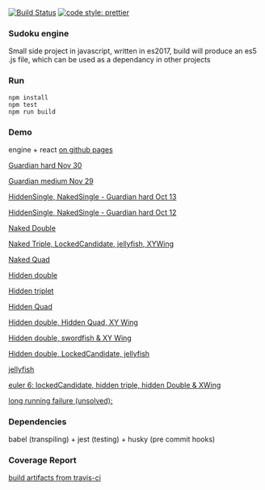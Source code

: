 [![Build Status](https://travis-ci.org/bmdoherty/sudoku.svg?branch=master)](https://travis-ci.org/bmdoherty/sudoku)
[![code style: prettier](https://img.shields.io/badge/code_style-prettier-ff69b4.svg?style=flat-square)](https://github.com/prettier/prettier)

### Sudoku engine
Small side project in javascript, written in es2017, build will produce an es5 .js file, which can be used as a dependancy in other projects

### Run
````
npm install
npm test
npm run build 
````

### Demo
engine + react [on github pages](https://bmdoherty.github.io/sudoku-react/)

[Guardian hard Nov 30](https://bmdoherty.github.io/sudoku-react/#040008000000000462500609370407000000090000020000000107082306004739000000000700030)

[Guardian medium Nov 29](https://bmdoherty.github.io/sudoku-react/#700800400300270001009063000002700069000000000190006200000510300600087004001009005)

[HiddenSingle, NakedSingle - Guardian hard Oct 13](https://bmdoherty.github.io/sudoku-react/#000000000007020400008504900009000800510080027000203000000000000435000196180000054)

[HiddenSingle, NakedSingle - Guardian hard Oct 12](https://bmdoherty.github.io/sudoku-react/#000000003089000060060078000000030006004500290006000014000020001070085000500403800)

[Naked Double](https://bmdoherty.github.io/sudoku-react/#400270600798156234020840007237468951849531726561792843082015479070024300004087002)

[Naked Triple, LockedCandidate, jellyfish, XYWing](https://bmdoherty.github.io/sudoku-react/#600802735702356940300407062100975024200183079079624003400560207067240300920738406)

[Naked Quad](https://bmdoherty.github.io/sudoku-react/#624900000739100008815004000400009370300040006591003002900400200100296004248357169)

[Hidden double](https://bmdoherty.github.io/sudoku-react/#049132000081479000327685914096051800075028000038046005853267000712894563964513000)

[Hidden triplet](https://bmdoherty.github.io/sudoku-react/#400000005000200700001000608009102300302097000070060000020051006086030000500009000)

[Hidden Quad](https://bmdoherty.github.io/sudoku-react/#000374200000082040000000000000030826600090004805046970547020009000000405010450702)

[Hidden double, Hidden Quad, XY Wing](https://bmdoherty.github.io/sudoku-react/#632145978810090004040080010000850000160274000000960000481529060753416009296738040)

[Hidden double, swordfish & XY Wing](https://bmdoherty.github.io/sudoku-react/#195367248078050369306098157003780590709005006584906710832549671907013025051072900)

[Hidden double, LockedCandidate, jellyfish](https://bmdoherty.github.io/sudoku-react/#204103580000020341103485600732954168005010900619832400001508200300240000026300004)

[jellyfish](https://bmdoherty.github.io/sudoku-react/#200000003080030050003402100001205400000090000009308600002506900090020070400000001)

[euler 6: lockedCandidate, hidden triple, hidden Double & XWing](https://bmdoherty.github.io/sudoku-react/#043080250600000000000001094900004070000608000010200003820500000000000005034090710)

[long running failure (unsolved): ](https://bmdoherty.github.io/sudoku-react/#024000000000007100090000000000000084000075000600030000000400029000200300100000000)

### Dependencies
babel (transpiling) + jest (testing) + husky (pre commit hooks)

### Coverage Report
[build artifacts from travis-ci](https://bmdoherty.github.io/sudoku/)
